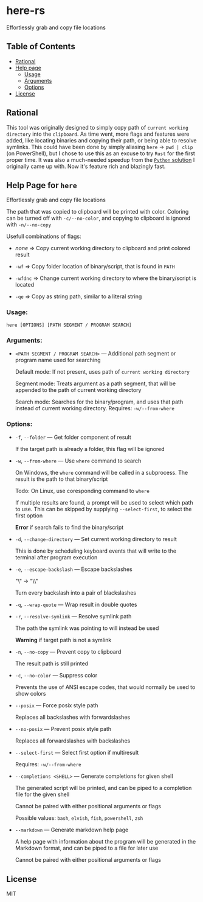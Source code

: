 # here-rs

Effortlessly grab and copy file locations

## Table of Contents

- [Rational](#rational)
- [Help page](#help-page-for-here)
  - [Usage](#usage)
  - [Arguments](#arguments)
  - [Options](#options)
- [License](#license)

## Rational

This tool was originally designed to simply copy path of `current working directory` into the `clipboard`.
As time went, more flags and features were added, like locating binaries and copying their path, or being able to resolve symlinks.
This could have been done by simply aliasing `here` -> `pwd | clip` (on PowerShell),
but I chose to use this as an excuse to try `Rust` for the first proper time.
It was also a much-needed speedup from the [`Python` solution](https://github.com/havsalt/here) I originally came up with.
Now it's feature rich and blazingly fast.

## Help Page for `here`

Effortlessly grab and copy file locations

The path that was copied to clipboard will be printed with color. Coloring can be turned off with `-c/--no-color`, and copying to clipboard is ignored with `-n/--no-copy`

Usefull combinations of flags:

- *none* => Copy current working directory to clipboard and print colored result

- `-wf` => Copy folder location of binary/script, that is found in `PATH`

- `-wfdnc` => Change current working directory to where the binary/script is located

- `-qe` => Copy as string path, similar to a literal string

### **Usage:**

`here [OPTIONS] [PATH SEGMENT / PROGRAM SEARCH]`

### **Arguments:**

- `<PATH SEGMENT / PROGRAM SEARCH>` — Additional path segment or program name used for searching

    Default mode: If not present, uses path of `current working directory`

    Segment mode: Treats argument as a path segment, that will be appended to the path of current working directory

    Search mode: Searches for the binary/program, and uses that path instead of current working directory. Requires: `-w/--from-where`

### **Options:**

- `-f`, `--folder` — Get folder component of result

    If the target path is already a folder, this flag will be ignored

- `-w`, `--from-where` — Use `where` command to search

    On Windows, the `where` command will be called in a subprocess. The result is the path to that binary/script

    Todo: On Linux, use coresponding command to `where`

    If multiple results are found, a prompt will be used to select which path to use. This can be skipped by supplying `--select-first`, to select the first option

    **Error** if search fails to find the binary/script

- `-d`, `--change-directory` — Set current working directory to result

    This is done by scheduling keyboard events that will write to the terminal after program execution

- `-e`, `--escape-backslash` — Escape backslashes

    "\\" -> "\\\\"

    Turn every backslash into a pair of blackslashes

- `-q`, `--wrap-quote` — Wrap result in double quotes

- `-r`, `--resolve-symlink` — Resolve symlink path

    The path the symlink was pointing to will instead be used

    **Warning** if target path is not a symlink

- `-n`, `--no-copy` — Prevent copy to clipboard

    The result path is still printed

- `-c`, `--no-color` — Suppress color

    Prevents the use of ANSI escape codes, that would normally be used to show colors

- `--posix` — Force posix style path

    Replaces all backslashes with forwardslashes

- `--no-posix` — Prevent posix style path

    Replaces all forwardslashes with backslashes

- `--select-first` — Select first option if multiresult

    Requires: `-w/--from-where`

- `--completions <SHELL>` — Generate completions for given shell

    The generated script will be printed, and can be piped to a completion file for the given shell

    Cannot be paired with either positional arguments or flags

  Possible values: `bash`, `elvish`, `fish`, `powershell`, `zsh`

- `--markdown` — Generate markdown help page

    A help page with information about the program will be generated in the Markdown format, and can be piped to a file for later use

    Cannot be paired with either positional arguments or flags

## License

MIT
